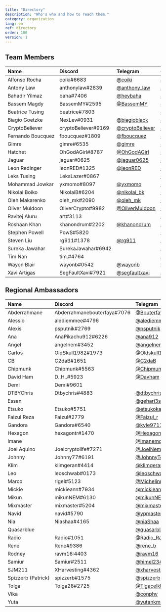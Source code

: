 ```yaml
---
title: "Directory"
description: "Who's who and how to reach them."
category: organization
lang: en
ref: directory
order: 100
version: 1
---
```


<!-- Customize CSS because of the very wide table -->
<style>
  #main_content {max-width:fit-content;} /* Allow main content's width to go out of bounds */
  table {display:block; overflow:auto; white-space: nowrap;} /* Table is a solid block, scrolling if necessary */
</style>

## Team Members

[//]: # (PLEASE KEEP ALPHABETICAL ORDER AND CONSISTENCY, INCLUDING HYPERLINKS)

| Name              | Discord             | Telegram                                       | GitHub                                                 | Twitter                                                 | WeChat      | HackMD                                               |
| :---------------- | :------------------ | :--------------------------------------------- | :----------------------------------------------------- | :------------------------------------------------------ | :---------- | :--------------------------------------------------- |
| Alfonso Rocha     | coiki#6683          | [@coiki](https://t.me/coiki)                   | [@coiki](https://github.com/coiki)                     | [@elcoiki](https://twitter.com/elcoiki)                 |             |                                                      |
| Antony Law        | anthonylaw#2839     | [@anthony_law](https://t.me/anthony_law)       | [@anthonylaw](https://github.com/anthonylaw)           | [@yclaw1015](https://twitter.com/yclaw1015)             | yclaw_1015  | [@anthonylaw](https://hackmd.io/@anthonylaw)         |
| Bahadir Yilmaz    | baha#7406           | [@heybaha](https://t.me/heybaha)               | [@yilmazbahadir](https://github.com/yilmazbahadir)     | [@bahadiryilmaz](https://twitter.com/bahadiryilmaz)     |             | [@baha](https://hackmd.io/@baha)                     |
| Bassem Magdy      | BassemMY#2595       | [@BassemMY](https://t.me/BassemMY)             | [@bassemmagdy](https://github.com/bassemmagdy)         | [@Bassemmagdy_](https://twitter.com/Bassemmagdy_)       |             |                                                      |
| Beatrice Tusing   | beatrice#7803       |                                                | [@beatrce](https://github.com/beatrce)                 |                                                         |             |                                                      |
| Biagio Goetzke    | NexLev#0931         | [@biagioblack](https://t.me/biagioblack)       | [@nexlev3000](https://github.com/NexLev3000)           | [@Biagio_Art_Tech](https://twitter.com/Biagio_Art_Tech) |             |                                                      |
| CryptoBeliever    | cryptoBeliever#9169 | [@cryptoBeliever](https://t.me/cryptoBeliever) | [@cryptoBeliever](https://github.com/cryptoBeliever)   | [@cryptoBeliever_](https://twitter.com/cryptoBeliever_) |             | [@cryptoBeliever](https://hackmd.io/@cryptoBeliever) |
| Fernando Boucquez | fboucquez#1809      | [@fboucquez](https://t.me/fboucquez)           | [@fboucquez](https://github.com/fboucquez)             | [@FBoucquez](https://twitter.com/FBoucquez)             |             |                                                      |
| Gimre             | gimre#6535          | [@gimre](https://t.me/gimre)                   | [@gimer](https://github.com/gimer)                     | [@NCOSIGIMCITYNRE](https://twitter.com/NCOSIGIMCITYNRE) |             |                                                      |
| Hatchet           | OhGodAGirl#8787     | [@OhGodAGirl](https://t.me/OhGodAGirl)         | [@0x6861746366574](https://github.com/0x6861746366574) | [@0x6861746366574](https://twitter.com/0x6861746366574) | OhGodAGirl  |                                                      |
| Jaguar            | jaguar#0625         | [@jaguar0625](https://t.me/jaguar0625)         | [@jaguar0625](https://github.com/jaguar0625)           | [@jaguar0625](https://twitter.com/Jaguar0625)           |             |                                                      |
| Leon Redinger     | leonRED#1325        | [@leonRED](https://t.me/leonRED)               | [@leoinker](https://github.com/leoinker)               | [@leonRED](https://twitter.com/leonRED)                 |             |                                                      |
| Leks Tusing       | LeksLazer#0867      |                                                | [@LeksLazer](https://github.com/LeksLazer)             |                                                         |             |                                                      |
| Mohammad Jowkar   | yxmomo#8097         | [@yxmomo](https://t.me/yxmomo)                 | [@momo10101](https://github.com/momo10101)             |                                                         |             | [@momo10101](https://hackmd.io/@momo10101)           |
| Nikolai Boiko     | NikolaiB#6204       | [@nikolai_bk](https://t.me/nikolai_bk)         | [@NikolaiB](https://github.com/NikolaiB)               | [@Postoronnii__](https://twitter.com/Postoronnii__)     |             |                                                      |
| Oleh Makarenko    | oleh_mk#2090        | [@oleh_mk](https://t.me/oleh_mk)               | [@OlegMakarenko](https://github.com/OlegMakarenko)     |                                                         |             |                                                      |
| Oliver Muldoon    | OliverCrypto#9982   | [@OliverMuldoon](https://t.me/OliverMuldoon)   | [@Blockresearch](https://github.com/Blockresearch)     | [@OliverMuldoon](https://twitter.com/OliverMuldoon)     |             |                                                      |
| Ravitej Aluru     | art#3113            |                                                | [@ravitej-aluru](https://github.com/ravitej-aluru)     | [@artej](https://twitter.com/artej)                     |             |                                                      |
| Roshaan Khan      | khanondrum#2202     | [@khanondrum](https://t.me/khanondrum)         | [@khanondrum](https://github.com/khanondrum)           | [@khanondrum](https://twitter.com/khanondrum)           |             |                                                      |
| Stephen Powell    | PowS#5820           |                                                | [@Pow1404](https://github.com/Pow1404)                 |                                                         |             |                                                      |
| Steven Liu        | rg911#1378          | [@rg911](https://t.me/rg911)                   | [@rg911](https://github.com/rg911)                     | [@rg911_sl](https://twitter.com/rg911_sl)               | muzilaogong | [@rg911](https://hackmd.io/@rg911)                   |
| Sureka Jawahar    | SurekaJawahar#6942  |                                                | [@surekabpm](https://github.com/surekabpm)             |                                                         |             |                                                      |
| Tim Nan           | tim.#4764           |                                                | [@timmymmit](https://github.com/timmymmit)             |                                                         |             |                                                      |
| Wayon Blair       | wayonb#0542         | [@wayonb](https://t.me/wayonb)                 | [wayonb](https://github.com/wayonb)                    | [@Wayon](https://twitter.com/wayon)                     |             |                                                      |
| Xavi Artigas      | SegFaultXavi#7921   | [@segfaultxavi](https://t.me/segfaultxavi)     | [@segfaultxavi](https://github.com/segfaultxavi)       |                                                         |             | [@segfaultxavi](https://hackmd.io/@segfaultxavi)     |

## Regional Ambassadors

[//]: # (PLEASE KEEP ALPHABETICAL ORDER AND CONSISTENCY, INCLUDING HYPERLINKS)

| Name               | Discord                     | Telegram                                             | Twitter                                                 | Region |
| :----------------- | :-------------------------- | :--------------------------------------------------- | :------------------------------------------------------ | :----- |
| Abderrahmane       | Abderrahmanebouterfaya#7076 | [@Bouterfaya](https://t.me/Bouterfaya)               | [@AbdouBouterfaya](https://twitter.com/AbdouBouterfaya) | IT     |
| Alessio            | alediemmee#4796             | [@alediemmee](https://t.me/alediemmee)               | [@alediemmee](https://twitter.com/alediemmee)           |        |
| Alexis             | psputnik#2769               | [@psputnik](https://t.me/psputnik)                   | [@PepinSputnik](https://twitter.com/PepinSputnik)       |        |
| Ana                | AnaPikachu912#6226          | [@ana912](https://t.me/ana912)                       | [@AnaPikachu912](https://twitter.com/AnaPikachu912)     |        |
| Angel              | angelnem#3452               | [@angelnem](https://t.me/angelnem)                   | [@bestgoldangel](https://twitter.com/bestgoldangel)     |        |
| Carlos             | OldSkull1982#1973           | [@Oldskull1982](https://t.me/Oldskull1982)           | [@todo_nem](https://twitter.com/todo_nem)               |        |
| CB                 | C2daB#1651                  | [@C2daB](https://t.me/C2daB)                         | [@DjCellBlock](https://twitter.com/DjCellBlock)         |        |
| Chipmunk           | Chipmunk#5563               | [@ChipmunkJP](https://t.me/ChipmunkJP)               | [@AI27982784](https://twitter.com/AI27982784)           |        |
| David Ham          | D..H..#5923                 | [@Davham](https://t.me/Davham)                       | [@David_TH_Ham](https://twitter.com/David_TH_Ham)       |        |
| Demi               | Demi#9601                   |                                                      |                                                         |        |
| DTBYChris          | Dtbychris#4883              | [@dtbychris](https://t.me/dtbychris)                 | [@NEM_Taiwanese](https://twitter.com/NEM_Taiwanese)     |        |
| Essan              |                             | [@gehari3sei](https://t.me/gehari3sei)               |                                                         |        |
| Etsuko             | Etsuko#5751                 | [@etsukokanetaka](https://t.me/etsukokanetaka)       |                                                         |        |
| Faizul Reza        | Faizul#2779                 | [@Faizul_r](https://t.me/Faizul_r)                   | [@FaizulReza1](https://twitter.com/FaizulReza1)         |        |
| Gandora            | Gandora#6540                | [@kyle97119](https://t.me/kyle97119)                 |                                                         |        |
| Hexagon            | hexagontr#1470              | [@HexagonTR](https://t.me/HexagonTR)                 |                                                         |        |
| Imane              |                             | [@Imanemour](https://t.me/Imanemour)                 |                                                         |        |
| Joel Aquino        | Joelcryptolife#7271         | [@JoelNemlife](https://t.me/JoelNemlife)             |                                                         |        |
| Johnny             | Johnny77#6191               | [@JohnnyTongki](https://t.me/JohnnyTongki)           | [@TongkiJohnny](https://twitter.com/TongkiJohnny)       |        |
| Klim               | klimgeran#4414              | [@klimgeran](https://t.me/klimgeran)                 | [@GeranKlim](https://twitter.com/GeranKlim)             |        |
| Leo                | leoschwab#0173              | [@leoschwab](https://t.me/leoschwab)                 | [@schwab_leonardo](https://twitter.com/schwab_leonardo) |        |
| Marco              | rigel#5123                  | [@Michelinux](https://t.me/Michelinux)               |                                                         |        |
| Mickie             | mickieann#7934              | [@mickieann](https://t.me/mickieann)                 |                                                         |        |
| Mikun              | mikunNEM#6130               | [@mikunNEM](https://t.me/mikunNEM)                   |                                                         |        |
| Mixmaster          | mixmaster#5204              | [@mixmaster](https://t.me/mixmaster)                 |                                                         |        |
| Navid              | navid#5790                  | [@ypmaster](https://t.me/ypmaster)                   |                                                         |        |
| Nia                | Niashaa#4165                | [@niaShaa](https://t.me/niaShaa)                     |                                                         |        |
| Quasarblue         |                             | [@quasarblue](https://t.me/quasarblue)               |                                                         |        |
| Radio              | Radio#1051                  | [@Radio_RadioNEMber](https://t.me/Radio_RadioNEMber) |                                                         | Japan  |
| Rene               | Rene#9386                   | [@rene_b](https://t.me/rene_b)                       |                                                         |        |
| Rodney             | ravm16:4403                 | [@ravm16](https://t.me/ravm16)                       |                                                         |        |
| Samiur             | Samiur#2511                 | [@himel234](https://t.me/himel234)                   |                                                         |        |
| SJM211             | XHarvesting#4362            | [@xharvesting](https://t.me/xharvesting)             | [@XHarvesting](https://twitter.com/XHarvesting)         |        |
| Spizzerb (Patrick) | spizzerb#1575               | [@spizzerb](https://t.me/spizzerb)                   |                                                         |        |
| Tolga              | Tolga28#2725                | [@Tlgacelkkk](https://t.me/Tlgacelkkk)               |                                                         |        |
| Vika               |                             | [@conphv](https://t.me/conphv)                       |                                                         |        |
| Yuta               |                             | [@yutankmr](https://t.me/yutankmr)                   | [@yutasoCrypto](https://twitter.com/yutasoCrypto)       |        |
